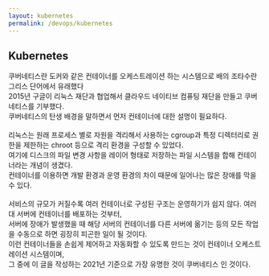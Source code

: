 ```yaml
---
layout: kubernetes
permalink: /devops/kubernetes
---
```


## Kubernetes

쿠버네티스란 도커와 같은 컨테이너를 오케스트레이션 하는 시스템으로 배의 조타수란 그리스 단어에서 유래했다<br/>
2015년 구글이 리눅스 재단과 협업해서 클라우드 네이티브 컴퓨팅 재단을 만들고 쿠버네티스를 기부했다.<br/>
쿠버네티스의 탄생 배경을 말하면서 먼저 컨테이너에 대한 설명이 필요하다.<br/><br/>
리눅스는 원래 프로세스 별로 자원을 격리해서 사용하는 cgroup과 특정 디렉터리로 권한을 제한하는 chroot 등으로 격리 환경을 구성할 수 있었다.<br/>
여기에 디스크의 파일 변경 사항을 레이어 형태로 저장하는 파일 시스템을 합해 컨테이너라는 개념이 생겼다.<br/>
컨테이너를 이용하면 개발 환경과 운영 환경의 차이 때문에 일어나는 많은 장애를 막을 수 있다.<br/><br/>
서비스의 규모가 커질수록 여러 컨테이너로 구성된 구조는 운영하기가 쉽지 않다. 여러 대 서버에 컨테이너를 배포하는 것부터,<br/>
서버에 장애가 발생했을 때 해당 서버의 컨테이너를 다른 서버에 옮기는 등의 모든 작업을 수동으로 하면 굉장히 피곤한 일이 될 것이다.<br/>
이런 컨테이너들을 손쉽게 제어하고 자동화할 수 있도록 만드는 것이 컨테이너 오케스트레이션 시스템이며,<br/>
그 중에 이 글을 작성하는 2021년 기준으로 가장 유명한 것이 쿠버네티스 인 것이다.
